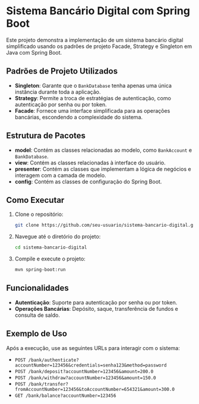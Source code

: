 # Sistema Bancário Digital com Spring Boot

Este projeto demonstra a implementação de um sistema bancário digital simplificado usando os padrões de projeto Facade, Strategy e Singleton em Java com Spring Boot.

## Padrões de Projeto Utilizados

- **Singleton**: Garante que o `BankDatabase` tenha apenas uma única instância durante toda a aplicação.
- **Strategy**: Permite a troca de estratégias de autenticação, como autenticação por senha ou por token.
- **Facade**: Fornece uma interface simplificada para as operações bancárias, escondendo a complexidade do sistema.

## Estrutura de Pacotes

- **model**: Contém as classes relacionadas ao modelo, como `BankAccount` e `BankDatabase`.
- **view**: Contém as classes relacionadas à interface do usuário.
- **presenter**: Contém as classes que implementam a lógica de negócios e interagem com a camada de modelo.
- **config**: Contém as classes de configuração do Spring Boot.

## Como Executar

1. Clone o repositório:
   ```bash
   git clone https://github.com/seu-usuario/sistema-bancario-digital.git
   ```
2. Navegue até o diretório do projeto:
   ```bash
   cd sistema-bancario-digital
   ```
3. Compile e execute o projeto:
   ```bash
   mvn spring-boot:run
   ```

## Funcionalidades

- **Autenticação**: Suporte para autenticação por senha ou por token.
- **Operações Bancárias**: Depósito, saque, transferência de fundos e consulta de saldo.

## Exemplo de Uso

Após a execução, use as seguintes URLs para interagir com o sistema:
- `POST /bank/authenticate?accountNumber=123456&credentials=senha123&method=password`
- `POST /bank/deposit?accountNumber=123456&amount=200.0`
- `POST /bank/withdraw?accountNumber=123456&amount=150.0`
- `POST /bank/transfer?fromAccountNumber=123456&toAccountNumber=654321&amount=300.0`
- `GET /bank/balance?accountNumber=123456`
